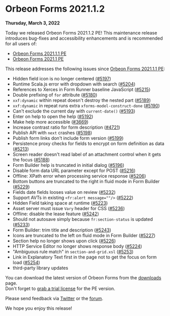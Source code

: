 # Orbeon Forms 2021.1.2

__Thursday, March 3, 2022__

Today we released Orbeon Forms 2021.1.2 PE! This maintenance release introduces bug-fixes and accessibility enhancements and is recommended for all users of:

- [Orbeon Forms 2021.1.1 PE](orbeon-forms-2021.1.1.md)
- [Orbeon Forms 2021.1 PE](orbeon-forms-2021.1.md)

This release addresses the following issues since [Orbeon Forms 2021.1.1 PE](orbeon-forms-2021.1.1.md):

- Hidden field icon is no longer centered ([\#5197](https://github.com/orbeon/orbeon-forms/issues/5197))
- Runtime Scala.js error with dropdown with search ([\#5204](https://github.com/orbeon/orbeon-forms/issues/5204))
- References to Xerces in Form Runner baseline JavaScript ([\#5215](https://github.com/orbeon/orbeon-forms/issues/5215))
- Double prefixing of `for` attribute ([\#5180](https://github.com/orbeon/orbeon-forms/issues/5180))
- `xxf:dynamic` within repeat doesn't destroy the nested part ([\#5189](https://github.com/orbeon/orbeon-forms/issues/5189))
- `xxf:dynamic` in repeat runs extra `xforms-model-construct-done` ([\#5190](https://github.com/orbeon/orbeon-forms/issues/5190))
- Can't exclude the current day with `current-date()` ([\#5193](https://github.com/orbeon/orbeon-forms/issues/5193))
- Enter on help to open the help ([\#5192](https://github.com/orbeon/orbeon-forms/issues/5192))
- Make help more accessible ([\#3669](https://github.com/orbeon/orbeon-forms/issues/3669))
- Increase contrast ratio for form description ([\#4721](https://github.com/orbeon/orbeon-forms/issues/4721))
- Publish API with `next` crashes ([\#5198](https://github.com/orbeon/orbeon-forms/issues/5198))
- Publish form links don't include form version ([\#5199](https://github.com/orbeon/orbeon-forms/issues/5199))
- Persistence proxy checks for fields to encrypt on form definition as data ([\#5213](https://github.com/orbeon/orbeon-forms/issues/5213))
- Screen reader doesn't read label of an attachment control when it gets the focus ([\#5188](https://github.com/orbeon/orbeon-forms/issues/5188))
- Form Builder help is truncated in initial dialog ([\#5196](https://github.com/orbeon/orbeon-forms/issues/5196))
- Disable form data URL parameter except for POST ([\#5216](https://github.com/orbeon/orbeon-forms/issues/5216))
- Offline: XPath error when processing service response ([\#5206](https://github.com/orbeon/orbeon-forms/issues/5206))
- Bottom buttons are truncated to the right in fluid mode in Form Builder ([\#5229](https://github.com/orbeon/orbeon-forms/issues/5229))
- Fields date fields looses value on review ([\#5232](https://github.com/orbeon/orbeon-forms/issues/5232))
- Support AVTs in existing `<fr:alert message=""/>` ([\#5222](https://github.com/orbeon/orbeon-forms/issues/5222))
- Hidden Field taking space at runtime ([\#5223](https://github.com/orbeon/orbeon-forms/issues/5223))
- Asset server must issue `Vary` header for CSS ([\#5236](https://github.com/orbeon/orbeon-forms/issues/5236))
- Offline: disable the lease feature ([\#5242](https://github.com/orbeon/orbeon-forms/issues/5242))
- Should not autosave simply because `fr:section-status` is updated ([\#5233](https://github.com/orbeon/orbeon-forms/issues/5233))
- Form Builder: trim title and description ([\#5243](https://github.com/orbeon/orbeon-forms/issues/5243))
- Icons are truncated to the left on fluid mode in Form Builder ([\#5227](https://github.com/orbeon/orbeon-forms/issues/5227))
- Section help no longer shows upon click ([\#5226](https://github.com/orbeon/orbeon-forms/issues/5226))
- HTTP Service Editor no longer shows response body ([\#5224](https://github.com/orbeon/orbeon-forms/issues/5224))
- "Ambiguous rule match" in `section-and-grid.xsl` ([\#5253](https://github.com/orbeon/orbeon-forms/issues/5253))
- Link in Explanatory Text first in the page not to get the focus on form load ([\#5254](https://github.com/orbeon/orbeon-forms/issues/5254))
- third-party library updates

You can download the latest version of Orbeon Forms from the [downloads](https://www.orbeon.com/download) page.  
Don't forget to [grab a trial license](https://prod.orbeon.com/prod/fr/orbeon/register/new) for the PE version.

Please send feedback via [Twitter](https://twitter.com/orbeon) or the [forum](https://www.orbeon.com/community).

We hope you enjoy this release!

